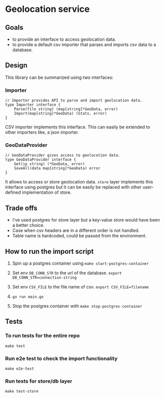 # Geolocation service

## Goals
- to provide an interface to access geolocation data.
- to provide a default csv importer that parses and imports csv data to a database.

## Design
This library can be summarized using two interfaces:

### Importer
```
// Importer provides API to parse and import geolocation data.
type Importer interface {
	Parse(file string) (map[string]*GeoData, error)
	Import(map[string]*GeoData) (Stats, error)
}
```

CSV importer implements this interface. This can easily be extended to other importers like, a json importer.

### GeoDataProvider
```
// GeoDataProvider gives access to geolocation data.
type GeoDataProvider interface {
	Get(ip string) (*GeoData, error)
	SaveAll(data map[string]*GeoData) error
}
```

It allows to access or store geolocation data. `store` layer implements this interface using postgres but it can be easily be replaced with other user-defined implementation of store.

## Trade offs
- I've used postgres for store layer but a key-value store would have been a better choice.
- Case when csv headers are in a different order is not handled.
- Table name is hardcoded, could be passed from the environment.

## How to run the import script

1. Spin up a postgres container using `make start-postgres-container`

2. Set env `DB_CONN_STR` to the url of the database.
	`export DB_CONN_STR=connection-string`

3. Set env  `CSV_FILE` to the file name of csv.
	`export CSV_FILE=filename`

4. `go run main.go`

5. Stop the postgres container with `make stop-postgres-container`


## Tests

### To run tests for the entire repo

`make test`

### Run e2e test to check the import functionality
`make e2e-test`

### Run tests for store/db layer
`make test-store`